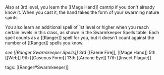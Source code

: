Also at 3rd level, you learn the [[Mage Hand]] cantrip if you don't already know it. When you cast it, the hand takes the form of your swarming nature spirits.

You also learn an additional spell of 1st level or higher when you reach certain levels in this class, as shown in the Swarmkeeper Spells table. Each spell counts as a [[Ranger]] spell for you, but it doesn't count against the number of [[Ranger]] spells you know.

*see [[Ranger Swarmkeeper Spells]]*
3rd			[[Faerie Fire]], [[Mage Hand]]
5th			[[Web]]
9th			[[Gaseous Form]]
13th		[[Arcane Eye]]
17th		[[Insect Plague]]

tags: [[Ranger#Swarmkeeper]]